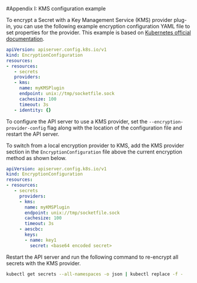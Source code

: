#Appendix I: KMS configuration example

To encrypt a Secret with a Key Management Service (KMS) provider plug-in, you can use the following example encryption configuration YAML file to set properties for the provider. This example is based on [Kubernetes official documentation](https://kubernetes.io/docs/tasks/administer-cluster/kms-provider/).

```yaml
apiVersion: apiserver.config.k8s.io/v1
kind: EncryptionConfiguration
resources:
- resources:
   - secrets
   providers:
   - kms:
     name: myKMSPlugin
     endpoint: unix://tmp/socketfile.sock
     cachesize: 100
     timeout: 3s
   - identity: {}
```

To configure the API server to use a KMS provider, set the `--encryption-provider-config` flag along with the location of the configuration file and restart the API server.

To switch from a local encryption provider to KMS, add the KMS provider section in the `EncryptionConfiguration` file above the current encryption method as shown below.

```yaml
apiVersion: apiserver.config.k8s.io/v1
kind: EncryptionConfiguration
resources:
- resources:
   - secrets
     providers:
     - kms:
       name: myKMSPlugin
       endpoint: unix://tmp/socketfile.sock
       cachesize: 100
       timeout: 3s
     - aescbc:
       keys:
       - name: key1
         secret: <base64 encoded secret>
```

Restart the API server and run the following command to re-encrypt all secrets with the KMS provider.

```sh
kubectl get secrets --all-namespaces -o json | kubectl replace -f -
```